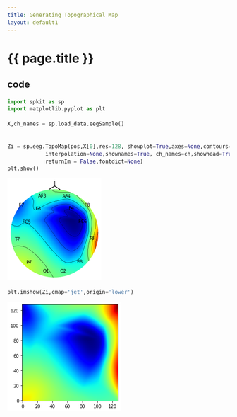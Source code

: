 ```yaml
---
title: Generating Topographical Map
layout: default1
---
```


# {{ page.title }}


## code

```python
import spkit as sp
import matplotlib.pyplot as plt

X,ch_names = sp.load_data.eegSample()


Zi = sp.eeg.TopoMap(pos,X[0],res=128, showplot=True,axes=None,contours=True,showsensors=True,
            interpolation=None,shownames=True, ch_names=ch,showhead=True,vmin=None,vmax=None,
            returnIm = False,fontdict=None)
plt.show()    
```    


<img src = "figures/eeg_topo_1.png" >

```python
plt.imshow(Zi,cmap='jet',origin='lower')

```
<img src = "figures/eeg_topo_sqr_1.png" >
